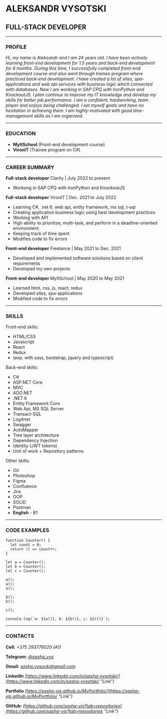 # ALEKSANDR VYSOTSKI
## FULL-STACK DEVELOPER
***
### PROFILE
*Hi, my name is Aleksandr and I am 24 years old. I have been actively learning front-end development for 1.5 years and back-end development for 6 months. During this time, I successfully completed front-end development course and also went through trainee program where practiced back-end development. I have created a lot of sites, spa-applications and web api services with business logic which connected with databases. Now I am working in SAP CPQ with IronPython and KnockoutJS.
I plan continue to improve my IT knowledge and develop my skills for better job performance.
I am a confident, hardworking, team player and enjoys being challenged. I set myself goals and have no hesitation in achieving them. I am highly-motivated with good time-management skills as I am organized.*
***
### EDUCATION
- **MyItSchool** (Front-end development course)
- **VironIT** (Trainee program on C#)
***
### CAREER SUMMARY
**Full-stack developer**
Clarity | July 2022 to present
- Workong in SAP CPQ with IronPython and KnockoutJS

**Full-stack developer**
VironIT | Dec. 2021 to July 2022
- Learning C#, .net 6, web api, entity framework,
ms sql, t-sql
- Creating application business logic using best development practices
- Working with API
- High ability to prioritize, multi-task, and perform in a deadline-oriented environment.
- Keeping track of time spent
- Modifies code to fix errors

**Front-end developer**
Freelance | May 2021 to Dec. 2021
- Developed and implemented software solutions based on client requirements
- Developed my own projects

**Front-end developer**
MyItSchool | May 2020 to May 2021
- Learned html, css, js, react, redux
- Developed sites, spa-applications
- Modified code to fix errors
***
### SKILLS
Front-end skills:
- HTML/CSS
- Javascript
- React
- Redux
- (exp. with sass, bootstrap, jquery and typescript)

Back-end skills:
- C#
- ASP.NET Core
- MVC
- ADO.NET
- .NET 6
- Entity Framework Core
- Web Api, MS SQL Server
- Transact-SQL
- Log4net
- Swagger
- AutoMapper
- Tree layer architecture
- Dependency Injection
- Identity (JWT tokens)
- Unit of work + Repository patterns

Other skills:
- Git
- Photoshop
- Figma
- Confluence
- Jira
- OOP
- SOLID
- Postman
- **English** - B1
***
### CODE EXAMPLES
```
function Counter() {
  let count = 0;
  return () => count++;
}

let a = Counter();
let b = Counter();
let c = Counter();

a();
a();
a();

b();
b();

c();

console.log(`a: ${a()}, b: ${b()}, c: ${c()}`);
```
***
### CONTACTS
**Cell:** *+375 293776020 (A1)*

**Telegram:** *[@sasha_vys](https://t.me/sasha_vys "link")*

**Gmail:** *sasha.vysocki@gmail.com*

**LinkedIn** *[https://www.linkedin.com/in/sasha-vysotski/](https://www.linkedin.com/in/sasha-vysotski/ "Link")*

**Portfolio** *[https://sasha-vis.github.io/MyPortfolio/](https://sasha-vis.github.io/MyPortfolio/ "Link")*

**GitHub:** *[https://github.com/sasha-vis?tab=repositories](https://github.com/sasha-vis?tab=repositories "Link")*